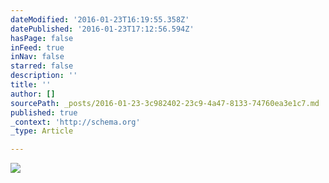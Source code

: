 ```yaml
---
dateModified: '2016-01-23T16:19:55.358Z'
datePublished: '2016-01-23T17:12:56.594Z'
hasPage: false
inFeed: true
inNav: false
starred: false
description: ''
title: ''
author: []
sourcePath: _posts/2016-01-23-3c982402-23c9-4a47-8133-74760ea3e1c7.md
published: true
_context: 'http://schema.org'
_type: Article

---
```

![](https://the-grid-user-content.s3-us-west-2.amazonaws.com/91cd7448-0167-4c35-aa7c-1baf3835fef6.jpg)